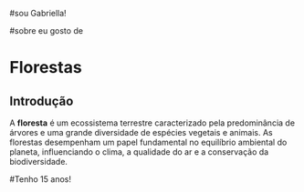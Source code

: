 #sou Gabriella!

#sobre eu 
gosto de 
# Florestas

## Introdução

A **floresta** é um ecossistema terrestre caracterizado pela predominância de árvores e uma grande diversidade de espécies vegetais e animais. As florestas desempenham um papel fundamental no equilíbrio ambiental do planeta, influenciando o clima, a qualidade do ar e a conservação da biodiversidade.

#Tenho 15 anos!

